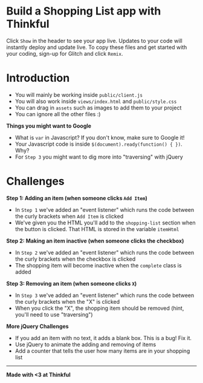 Build a Shopping List app with Thinkful
=========================

Click `Show` in the header to see your app live. Updates to your code will instantly deploy and update live. To copy these files and get started with your coding, sign-up for Glitch and click `Remix`.

Introduction
==========
- You will mainly be working inside `public/client.js`
- You will also work inside `views/index.html` and `public/style.css`
- You can drag in `assets` such as images to add them to your project
- You can ignore all the other files :)


**Things you might want to Google**
- What is `var` in Javascript? If you don't know, make sure to Google it!
- Your Javascript code is inside `$(document).ready(function() { })`. Why? 
- For `Step 3` you might want to dig more into "traversing" with jQuery

Challenges
==========

**Step 1: Adding an item (when someone clicks `Add Item`)**
- In `Step 1` we've added an "event listener" which runs the code between the curly brackets when `Add Item` is clicked
- We've given you the HTML you'll add to the `shopping-list` section when the button is clicked. That HTML is stored in the variable `itemHtml`

**Step 2: Making an item inactive (when someone clicks the checkbox)**
- In `Step 2` we've added an "event listener" which runs the code between the curly brackets when the checkbox is clicked
- The shopping item will become inactive when the `complete` class is added 

**Step 3: Removing an item (when someone clicks `X`)**
- In `Step 3` we've added an "event listener" which runs the code between the curly brackets when the "X" is clicked
- When you click the "X", the shopping item should be removed (hint, you'll need to use "traversing")

**More jQuery Challenges**
- If you add an item with no text, it adds a blank box. This is a bug! Fix it.
- Use jQuery to animate the adding and removing of items
- Add a counter that tells the user how many items are in your shopping list

-------------------

**Made with <3 at Thinkful**
